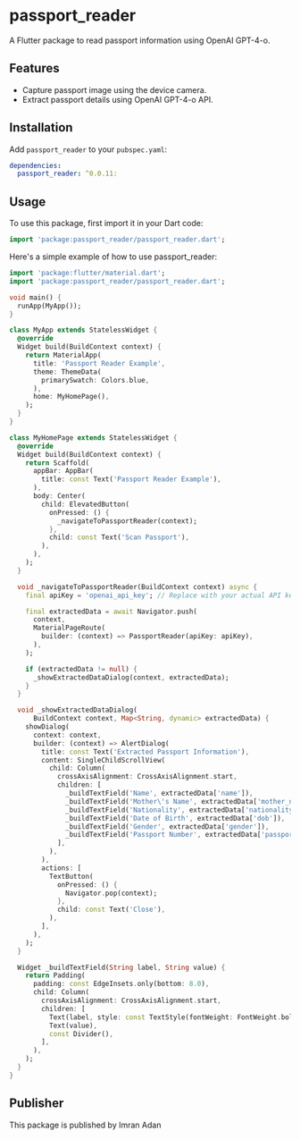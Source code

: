 # passport_reader

A Flutter package to read passport information using OpenAI GPT-4-o.

## Features

- Capture passport image using the device camera.
- Extract passport details using OpenAI GPT-4-o API.

 

## Installation

Add `passport_reader` to your `pubspec.yaml`:

```yaml
dependencies:
  passport_reader: ^0.0.11:
```

## Usage
To use this package, first import it in your Dart code:

``` dart 
import 'package:passport_reader/passport_reader.dart';
```


Here's a simple example of how to use passport_reader:

``` dart 
import 'package:flutter/material.dart';
import 'package:passport_reader/passport_reader.dart';

void main() {
  runApp(MyApp());
}

class MyApp extends StatelessWidget {
  @override
  Widget build(BuildContext context) {
    return MaterialApp(
      title: 'Passport Reader Example',
      theme: ThemeData(
        primarySwatch: Colors.blue,
      ),
      home: MyHomePage(),
    );
  }
}

class MyHomePage extends StatelessWidget {
  @override
  Widget build(BuildContext context) {
    return Scaffold(
      appBar: AppBar(
        title: const Text('Passport Reader Example'),
      ),
      body: Center(
        child: ElevatedButton(
          onPressed: () {
            _navigateToPassportReader(context);
          },
          child: const Text('Scan Passport'),
        ),
      ),
    );
  }

  void _navigateToPassportReader(BuildContext context) async {
    final apiKey = 'openai_api_key'; // Replace with your actual API key

    final extractedData = await Navigator.push(
      context,
      MaterialPageRoute(
        builder: (context) => PassportReader(apiKey: apiKey),
      ),
    );

    if (extractedData != null) {
      _showExtractedDataDialog(context, extractedData);
    }
  }

  void _showExtractedDataDialog(
      BuildContext context, Map<String, dynamic> extractedData) {
    showDialog(
      context: context,
      builder: (context) => AlertDialog(
        title: const Text('Extracted Passport Information'),
        content: SingleChildScrollView(
          child: Column(
            crossAxisAlignment: CrossAxisAlignment.start,
            children: [
              _buildTextField('Name', extractedData['name']),
              _buildTextField('Mother\'s Name', extractedData['mother_name']),
              _buildTextField('Nationality', extractedData['nationality']),
              _buildTextField('Date of Birth', extractedData['dob']),
              _buildTextField('Gender', extractedData['gender']),
              _buildTextField('Passport Number', extractedData['passport_no']),
            ],
          ),
        ),
        actions: [
          TextButton(
            onPressed: () {
              Navigator.pop(context);
            },
            child: const Text('Close'),
          ),
        ],
      ),
    );
  }

  Widget _buildTextField(String label, String value) {
    return Padding(
      padding: const EdgeInsets.only(bottom: 8.0),
      child: Column(
        crossAxisAlignment: CrossAxisAlignment.start,
        children: [
          Text(label, style: const TextStyle(fontWeight: FontWeight.bold)),
          Text(value),
          const Divider(),
        ],
      ),
    );
  }
}

```
## Publisher
This package is published by Imran Adan



